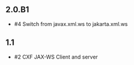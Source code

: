 ## 2.0.B1

* #4 Switch from javax.xml.ws to jakarta.xml.ws

## 1.1

* #2 CXF JAX-WS Client and server
